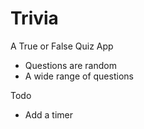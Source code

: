 # Trivia

A True or False Quiz App
- Questions are random
- A wide range of questions

Todo
- Add a timer